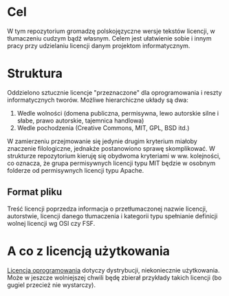 # Cel

W tym repozytorium gromadzę polskojęzyczne wersje tekstów licencji, w tłumaczeniu cudzym bądź własnym.
Celem jest ułatwienie sobie i innym pracy przy udzielaniu licencji danym projektom informatycznym.

# Struktura

Oddzielono sztucznie licencje "przeznaczone" dla oprogramowania i reszty informatycznych tworów. 
Możliwe hierarchiczne układy są dwa:

1. Wedle wolności (domena publiczna, permisywna, lewo autorskie silne i słabe, prawo autorskie, tajemnica handlowa)
2. Wedle pochodzenia (Creative Commons, MIT, GPL, BSD itd.)

W zamierzeniu przejmowanie się jedynie drugim kryterium miałoby znaczenie filologiczne, jednakże postanowiono sprawę skomplikować.
W strukturze repozytorium kieruję się obydwoma kryteriami w ww. kolejności, co oznacza, że grupa permisywnych licencji typu MIT będzie 
w osobnym folderze od permisywnych licencji typu Apache.

## Format pliku
Treść licencji poprzedza informacja o przetłumaczonej nazwie licencji, autorstwie, licencji danego tłumaczenia i kategorii typu 
spełnianie definicji wolnej licencji wg OSI czy FSF.

# A co z licencją użytkowania

[Licencja oprogramowania](https://flameeyes.blog/2020/03/23/the-gpl-is-not-an-eula/) dotyczy dystrybucji, niekoniecznie użytkowania.
Może w jeszcze wolniejszej chwili będę zbierał przykłady takich licencji (bo gugiel przecież nie wystarczy).